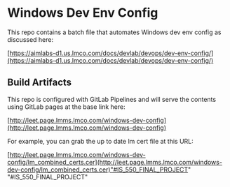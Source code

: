 # Windows Dev Env Config

This repo contains a batch file that automates Windows dev env config as discussed here:

[https://aimlabs-d1.us.lmco.com/docs/devlab/devops/dev-env-config/](https://aimlabs-d1.us.lmco.com/docs/devlab/devops/dev-env-config/)

## Build Artifacts

This repo is configured with GitLab Pipelines and will serve the contents using GitLab pages at the base link here:

[http://leet.page.lmms.lmco.com/windows-dev-config](http://leet.page.lmms.lmco.com/windows-dev-config)

For example, you can grab the up to date lm cert file at this URL:

[http://leet.page.lmms.lmco.com/windows-dev-config/lm_combined_certs.cer](http://leet.page.lmms.lmco.com/windows-dev-config/lm_combined_certs.cer)"#IS_550_FINAL_PROJECT" 
"#IS_550_FINAL_PROJECT" 
